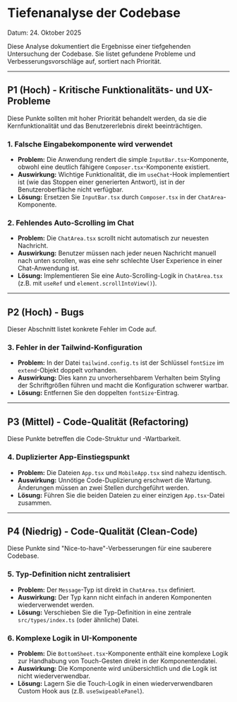 # Tiefenanalyse der Codebase

Datum: 24. Oktober 2025

Diese Analyse dokumentiert die Ergebnisse einer tiefgehenden Untersuchung der Codebase. Sie listet gefundene Probleme und Verbesserungsvorschläge auf, sortiert nach Priorität.

---

## P1 (Hoch) - Kritische Funktionalitäts- und UX-Probleme

Diese Punkte sollten mit hoher Priorität behandelt werden, da sie die Kernfunktionalität und das Benutzererlebnis direkt beeinträchtigen.

### 1. Falsche Eingabekomponente wird verwendet

- **Problem:** Die Anwendung rendert die simple `InputBar.tsx`-Komponente, obwohl eine deutlich fähigere `Composer.tsx`-Komponente existiert.
- **Auswirkung:** Wichtige Funktionalität, die im `useChat`-Hook implementiert ist (wie das Stoppen einer generierten Antwort), ist in der Benutzeroberfläche nicht verfügbar.
- **Lösung:** Ersetzen Sie `InputBar.tsx` durch `Composer.tsx` in der `ChatArea`-Komponente.

### 2. Fehlendes Auto-Scrolling im Chat

- **Problem:** Die `ChatArea.tsx` scrollt nicht automatisch zur neuesten Nachricht.
- **Auswirkung:** Benutzer müssen nach jeder neuen Nachricht manuell nach unten scrollen, was eine sehr schlechte User Experience in einer Chat-Anwendung ist.
- **Lösung:** Implementieren Sie eine Auto-Scrolling-Logik in `ChatArea.tsx` (z.B. mit `useRef` und `element.scrollIntoView()`).

---

## P2 (Hoch) - Bugs

Dieser Abschnitt listet konkrete Fehler im Code auf.

### 3. Fehler in der Tailwind-Konfiguration

- **Problem:** In der Datei `tailwind.config.ts` ist der Schlüssel `fontSize` im `extend`-Objekt doppelt vorhanden.
- **Auswirkung:** Dies kann zu unvorhersehbarem Verhalten beim Styling der Schriftgrößen führen und macht die Konfiguration schwerer wartbar.
- **Lösung:** Entfernen Sie den doppelten `fontSize`-Eintrag.

---

## P3 (Mittel) - Code-Qualität (Refactoring)

Diese Punkte betreffen die Code-Struktur und -Wartbarkeit.

### 4. Duplizierter App-Einstiegspunkt

- **Problem:** Die Dateien `App.tsx` und `MobileApp.tsx` sind nahezu identisch.
- **Auswirkung:** Unnötige Code-Duplizierung erschwert die Wartung. Änderungen müssen an zwei Stellen durchgeführt werden.
- **Lösung:** Führen Sie die beiden Dateien zu einer einzigen `App.tsx`-Datei zusammen.

---

## P4 (Niedrig) - Code-Qualität (Clean-Code)

Diese Punkte sind "Nice-to-have"-Verbesserungen für eine sauberere Codebase.

### 5. Typ-Definition nicht zentralisiert

- **Problem:** Der `Message`-Typ ist direkt in `ChatArea.tsx` definiert.
- **Auswirkung:** Der Typ kann nicht einfach in anderen Komponenten wiederverwendet werden.
- **Lösung:** Verschieben Sie die Typ-Definition in eine zentrale `src/types/index.ts` (oder ähnliche) Datei.

### 6. Komplexe Logik in UI-Komponente

- **Problem:** Die `BottomSheet.tsx`-Komponente enthält eine komplexe Logik zur Handhabung von Touch-Gesten direkt in der Komponentendatei.
- **Auswirkung:** Die Komponente wird unübersichtlich und die Logik ist nicht wiederverwendbar.
- **Lösung:** Lagern Sie die Touch-Logik in einen wiederverwendbaren Custom Hook aus (z.B. `useSwipeablePanel`).
